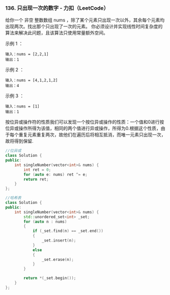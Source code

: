 ### 136. 只出现一次的数字 - 力扣（LeetCode）
给你一个 非空 整数数组 nums ，除了某个元素只出现一次以外，其余每个元素均出现两次。找出那个只出现了一次的元素。
你必须设计并实现线性时间复杂度的算法来解决此问题，且该算法只使用常量额外空间。

示例 1 ：
```
输入：nums = [2,2,1]
输出：1
```
示例 2 ：
```
输入：nums = [4,1,2,1,2]
输出：4
```
示例 3 ：
```
输入：nums = [1]
输出：1
```

按位异或操作符的性质我们可以发现一个按位异或操作的性质：一个值和0进行按位异或操作所得为该值，相同的两个值进行异或操作，所得为0.根据这个性质，由于每个重复元素重复两次，故他们在遍历后将相互抵消，而唯一元素只出现一次，故将得到保留.
```c++
//位异或
class Solution {
public:
    int singleNumber(vector<int>& nums) {
        int ret = 0;
        for (auto e: nums) ret ^= e;
        return ret;
    }
};
```

```c++
//哈希表
class Solution {
public:
    int singleNumber(vector<int>& nums) {
        std::unordered_set<int> _set;
		for (auto n : nums)
		{
			if (_set.find(n) == _set.end())
			{
				_set.insert(n);
			}
			else
			{
				_set.erase(n);
			}
		}

		return *(_set.begin());
    }
};
```